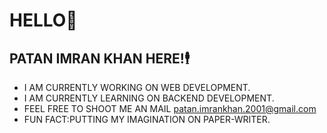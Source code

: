 # HELLO👋
## PATAN IMRAN KHAN HERE!🕴
* I AM CURRENTLY WORKING ON WEB DEVELOPMENT.
* I AM CURRENTLY LEARNING ON BACKEND DEVELOPMENT.
* FEEL FREE TO SHOOT ME AN MAIL patan.imrankhan.2001@gmail.com
* FUN FACT:PUTTING MY IMAGINATION ON PAPER-WRITER.

